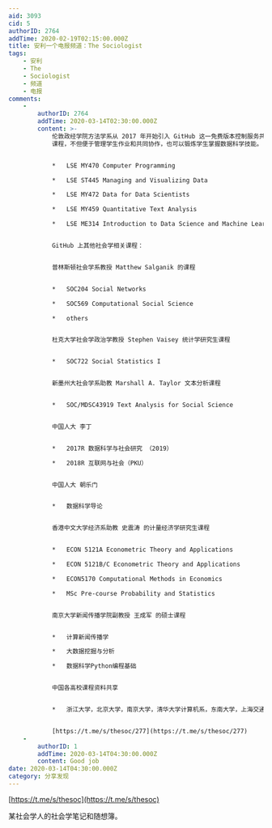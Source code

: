 ```yaml
---
aid: 3093
cid: 5
authorID: 2764
addTime: 2020-02-19T02:15:00.000Z
title: 安利一个电报频道：The Sociologist
tags:
    - 安利
    - The
    - Sociologist
    - 频道
    - 电报
comments:
    -
        authorID: 2764
        addTime: 2020-03-14T02:30:00.000Z
        content: >-
            伦敦政经学院方法学系从 2017 年开始引入 GitHub 这一免费版本控制服务共享课程材料，大多是计算机方法相关的
            课程，不但便于管理学生作业和共同协作，也可以锻炼学生掌握数据科学技能。


            *   LSE MY470 Computer Programming

            *   LSE ST445 Managing and Visualizing Data

            *   LSE MY472 Data for Data Scientists

            *   LSE MY459 Quantitative Text Analysis

            *   LSE ME314 Introduction to Data Science and Machine Learning


            GitHub 上其他社会学相关课程：


            普林斯顿社会学系教授 Matthew Salganik 的课程


            *   SOC204 Social Networks

            *   SOC569 Computational Social Science

            *   others


            杜克大学社会学政治学教授 Stephen Vaisey 统计学研究生课程


            *   SOC722 Social Statistics I


            新墨州大社会学系助教 Marshall A. Taylor 文本分析课程


            *   SOC/MDSC43919 Text Analysis for Social Science


            中国人大 李丁


            *   2017R 数据科学与社会研究 （2019）

            *   2018R 互联网与社会（PKU）


            中国人大 朝乐门


            *   数据科学导论


            香港中文大学经济系助教 史震涛 的计量经济学研究生课程


            *   ECON 5121A Econometric Theory and Applications

            *   ECON 5121B/C Econometric Theory and Applications

            *   ECON5170 Computational Methods in Economics

            *   MSc Pre-course Probability and Statistics


            南京大学新闻传播学院副教授 王成军 的硕士课程


            *   计算新闻传播学

            *   大数据挖掘与分析

            *   数据科学Python编程基础


            中国各高校课程资料共享


            *   浙江大学，北京大学，南京大学，清华大学计算机系，东南大学，上海交通大学，中国科学技术大学，中山大学……


            [https://t.me/s/thesoc/277](https://t.me/s/thesoc/277)
    -
        authorID: 1
        addTime: 2020-03-14T04:30:00.000Z
        content: Good job
date: 2020-03-14T04:30:00.000Z
category: 分享发现
---
```


[https://t.me/s/thesoc](https://t.me/s/thesoc)

某社会学人的社会学笔记和随想簿。
